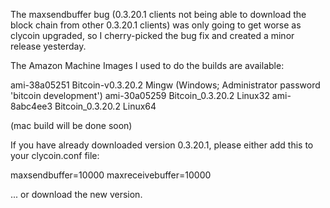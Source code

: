 The maxsendbuffer bug (0.3.20.1 clients not being able to download the block chain from other 0.3.20.1 clients) was only going to get
worse as clycoin upgraded, so I cherry-picked the bug fix and created a minor release yesterday.

The Amazon Machine Images I used to do the builds are available:

  ami-38a05251   Bitcoin-v0.3.20.2 Mingw    (Windows; Administrator password 'bitcoin development')
  ami-30a05259   Bitcoin_0.3.20.2 Linux32
  ami-8abc4ee3   Bitcoin_0.3.20.2 Linux64

(mac build will be done soon)

If you have already downloaded version 0.3.20.1, please either add this to your clycoin.conf file:

  maxsendbuffer=10000
  maxreceivebuffer=10000

... or download the new version.
